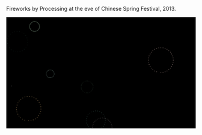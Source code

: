 Fireworks by Processing at the eve of Chinese Spring Festival, 2013.


![icon](./fireworks/Resource/Snapshot.png)
